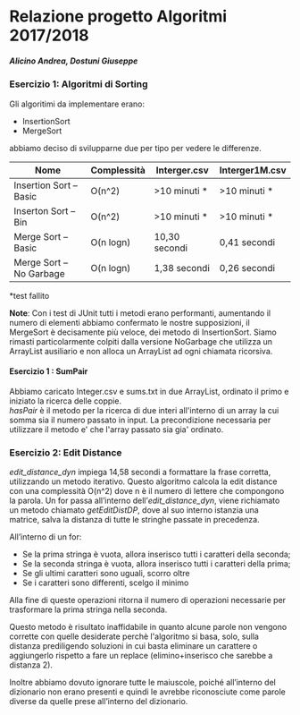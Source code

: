 # Relazione progetto Algoritmi 2017/2018
##### Alicino Andrea, Dostuni Giuseppe

### Esercizio 1: Algoritmi di Sorting 
Gli algoritimi da implementare erano:
 
  - InsertionSort
  - MergeSort

abbiamo deciso di svilupparne due per tipo per vedere le differenze.

| Nome | Complessità | Interger.csv | Interger1M.csv |
| ---- | ----------- | ------------ | -------------- | 
| Insertion Sort – Basic | O(n^2) | >10 minuti * | >10 minuti *|
| Inserton Sort – Bin | O(n^2) | >10 minuti *  | >10 minuti *  |
| Merge Sort – Basic | O(n logn) |10,30 secondi | 0,41 secondi | 
| Merge Sort – No Garbage | O(n logn) | 1,38 secondi | 0,26 secondi |

  *test fallito

**Note**: 
Con i test di JUnit tutti i metodi erano performanti, aumentando il numero di elementi abbiamo confermato le nostre supposizioni, il MergeSort è decisamente più veloce, dei metodo di InsertionSort. Siamo rimasti particolarmente colpiti dalla versione NoGarbage che utilizza un ArrayList ausiliario e non alloca un ArrayList ad ogni chiamata ricorsiva.


#### Esercizio 1 : SumPair 
Abbiamo caricato Integer.csv e sums.txt in due ArrayList, ordinato il primo e iniziato la ricerca delle coppie.   
*hasPair* è il metodo per la ricerca di due interi all'interno di un array la cui somma sia il numero passato in input.
La precondizione necessaria per utilizzare il metodo e' che l'array passato sia gia' ordinato.


### Esercizio 2: Edit Distance 
 *edit_distance_dyn* impiega 14,58 secondi a formattare la frase corretta, utilizzando un metodo iterativo.
Questo algoritmo calcola la edit distance con una complessità O(n^2) dove n è il numero di lettere che compongono la parola.
Un for passa all’interno dell’*edit_distance_dyn*, viene richiamato un metodo chiamato *getEditDistDP*, dove al suo interno istanzia una matrice, salva la distanza di tutte le stringhe passate in precedenza.

All’interno di un for:
-	Se la prima stringa è vuota, allora inserisco tutti i caratteri della seconda;
-	Se la seconda stringa è vuota, allora inserisco tutti i caratteri della prima;
-	Se gli ultimi caratteri sono uguali, scorro oltre
-	Se i caratteri sono differenti, scelgo il minimo

Alla fine di queste operazioni ritorna il numero di operazioni necessarie per trasformare la prima stringa nella seconda.

Questo metodo è risultato inaffidabile in quanto alcune parole non vengono corrette con quelle desiderate perchè l'algoritmo si basa, solo, sulla distanza prediligendo soluzioni in cui basta eliminare un carattere o aggiungerlo rispetto a fare un replace (elimino+inserisco che sarebbe a distanza 2).

Inoltre abbiamo dovuto ignorare tutte le maiuscole, poiché all’interno del dizionario non erano presenti e quindi le avrebbe riconosciute come parole diverse da quelle prese all’interno del dizionario.